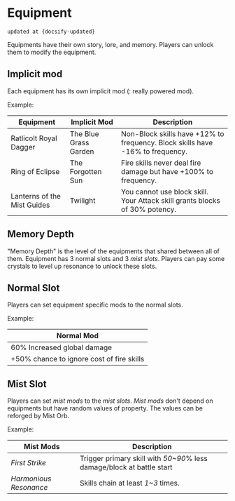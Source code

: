 # Equipment

```
updated at {docsify-updated}
```

Equipments have their own story, lore, and memory. Players can unlock them to modify the equipment.

## Implicit mod

Each equipment has its own implicit mod (: really powered mod).

Example:

|Equipment|Implicit Mod|Description|
|---------|------------|-----------|
|Ratlicolt Royal Dagger|The Blue Grass Garden|Non-Block skills have +12% to frequency. Block skills have -16% to frequency.|
|Ring of Eclipse|The Forgotten Sun|Fire skills never deal fire damage but have +100% to frequency.|
|Lanterns of the Mist Guides|Twilight|You cannot use block skill. Your Attack skill grants blocks of 30% potency.|

## Memory Depth

"Memory Depth" is the level of the equipments that shared between all of them.
Equipment has 3 normal slots and 3 _mist_ _slots_. Players can pay some crystals to level up resonance to unlock these slots.

## Normal Slot

Players can set equipment specific mods to the normal slots.

Example:

|Normal Mod|
|---------|
|60% Increased global damage|
|+50% chance to ignore cost of fire skills|

## Mist Slot

Players can set _mist mods_ to the _mist slots_. _Mist mods_ don't depend on equipments but have random values of property. The values can be reforged by Mist Orb.

Example:

|Mist Mods|Description|
|---------|-----------|
|_First Strike_|Trigger primary skill with _50~90_% less damage/block at battle start|
|_Harmonious Resonance_|Skills chain at least _1~3_ times.|
